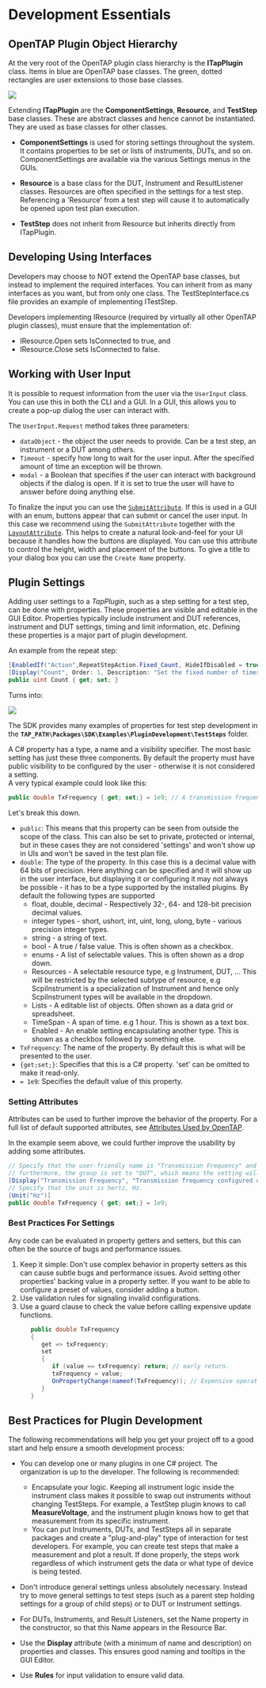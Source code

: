 Development Essentials
==================

## OpenTAP Plugin Object Hierarchy

At the very root of the OpenTAP plugin class hierarchy is the **ITapPlugin** class. Items in blue are OpenTAP base classes. The green, dotted rectangles are user extensions to those base classes.

 ![](./ObjectHierarchy.png)
 
 Extending **ITapPlugin** are the **ComponentSettings**, **Resource**, and **TestStep** base classes. These are abstract classes and hence cannot be instantiated. They are used as base classes for other classes.
 
-	**ComponentSettings** is used for storing settings throughout the system. It contains properties to be set or lists of instruments, DUTs, and so on. ComponentSettings are available via the various Settings menus in the GUIs.

-	**Resource** is a base class for the DUT, Instrument and ResultListener classes. Resources are often specified in the settings for a test step. Referencing a 'Resource' from a test step will cause it to automatically be opened upon test plan execution. 

-	**TestStep** does not inherit from Resource but inherits directly from ITapPlugin.

## Developing Using Interfaces

Developers may choose to NOT extend the OpenTAP base classes, but instead to implement the required interfaces. You can inherit from as many interfaces as you want, but from only one class. The TestStepInterface.cs file provides an example of implementing ITestStep.

Developers implementing IResource (required by virtually all other OpenTAP plugin classes), must ensure that the implementation of:

-	IResource.Open sets IsConnected to true, and 
-	IResource.Close sets IsConnected to false.

## Working with User Input

It is possible to request information from the user via the `UserInput` class. You can use this in both the CLI and a GUI. In a GUI, this allows you to create a pop-up dialog the user can interact with.

The `UserInput.Request` method takes three parameters:

- `dataObject` - the object the user needs to provide. Can be a test step, an instrument or a DUT among others.
- `Timeout` - specify how long to wait for the user input. After the specified amount of time an exception will be thrown.
- `modal` - a Boolean that specifies if the user can interact with background objects if the dialog is open. If it is set to true the user will have to answer before doing anything else.

To finalize the input you can use the [`SubmitAttribute`](../Attributes/Readme.md#submit-attribute). If this is used in a GUI with an enum, buttons appear that can submit or cancel the user input. In this case we recommend using the `SubmitAttribute` together with the [`LayoutAttribute`](../Attributes/Readme.md#layout-attribute). This helps to create a natural look-and-feel for your UI because it handles how the buttons are displayed. You can use this attribute to control the height, width and placement of the buttons. To give a title to your dialog box you can use the `Create Name` property.

## Plugin Settings

Adding user settings to a *TapPlugin*, such as a step setting for a test step, can be done with properties.
These properties are visible and editable in the GUI Editor. Properties typically include instrument and DUT references, instrument and DUT settings, timing and limit information, etc. Defining these properties is a major part of plugin development.

An example from the repeat step: 
```cs
[EnabledIf("Action",RepeatStepAction.Fixed_Count, HideIfDisabled = true)]
[Display("Count", Order: 1, Description: "Set the fixed number of times to repeat.")]
public uint Count { get; set; }
```
Turns into:

![](./Properties.png)

The SDK provides many examples of properties for test step development in the **`TAP_PATH\Packages\SDK\Examples\PluginDevelopment\TestSteps`** folder.

A C# property has a type, a name and a visibility specifier. The most basic setting has just these three components. By default the property must have public visibility to be configured by the user - otherwise it is not considered a setting.  
A very typical example could look like this:
```cs
public double TxFrequency { get; set;} = 1e9; // A transmission frequency of 1 GHz.  
```
Let's break this down.
 - `public`: This means that this property can be seen from outside the scope of the class. This can also be set to private, protected or internal, but in these cases they are not considered 'settings' and won't show up in UIs and won't be saved in the test plan file. 
 - `double`: The type of the property. In this case this is a decimal value with 64 bits of precision. Here anything can be specified and it will show up in the user interface, but displaying it or configuring it may not always be possible - it has to be a type supported by the installed plugins. By default the following types are supported
   - float, double, decimal - Respectively 32-, 64- and 128-bit precision decimal values.
   - integer types - short, ushort, int, uint, long, ulong, byte - various precision integer types.
   - string - a string of text.
   - bool - A true / false value. This is often shown as a checkbox.
   - enums - A list of selectable values. This is often shown as a drop down.
   - Resources - A selectable resource type, e.g Instrument, DUT, ... This will be restricted by the selected subtype of resource, e.g ScpiInstrument is a specialization of Instrument and hence only ScpiInstrument types will be available in the dropdown. 
   - Lists - A editable list of objects. Often shown as a data grid or spreadsheet.
   - TimeSpan - A span of time. e.g 1 hour. This is shown as a text box.
   - Enabled<T> - An enable setting encapsulating another type. This is shown as a checkbox followed by something else.
 - `TxFrequency`: The name of the property. By default this is what will be presented to the user.
 - `{get;set;}`: Specifies that this is a C# property. 'set' can be omitted to make it read-only.
 - `= 1e9`: Specifies the default value of this property. 

### Setting Attributes

Attributes can be used to further improve the behavior of the property. For a full list of default supported attributes, see [Attributes Used by OpenTAP](../Attributes/Readme.md#attributes-used-by-opentap).

In the example seem above, we could further improve the usability by adding some attributes.

```cs
// Specify that the user-friendly name is "Transmission Frequency" and provide a tooltip.
// furthermore, the group is set to "DUT", which means the setting will be added to a group called "DUT".
[Display("Transmission Frequency", "Transmission frequency configured on the DUT. This should be between 500MHz and 2GHz.", "DUT")]
// Specify that the unit is hertz, Hz.
[Unit("Hz")]
public double TxFrequency { get; set;} = 1e9;  
```

### Best Practices For Settings
Any code can be evaluated in property getters and setters, but this can often be the source of bugs and performance issues.

1. Keep it simple: Don't use complex behavior in property setters as this can cause subtle bugs and performance issues. Avoid setting other properties' backing value in a property setter. If you want to be able to configure a preset of values, consider adding a button.
2. Use validation rules for signaling invalid configurations.
3. Use a guard clause to check the value before calling expensive update functions.
   ```cs
      public double TxFrequency 
      { 
         get => txFrequency;
         set 
         {
            if (value == txFrequency) return; // early return.
            txFrequency = value;
            OnPropertyChange(nameof(TxFrequency)); // Expensive operation.
         }
      }
   ```

## Best Practices for Plugin Development

The following recommendations will help you get your project off to a good start and help ensure a smooth development process:

-	You can develop one or many plugins in one C# project. The organization is up to the developer. The following is recommended:
    -	Encapsulate your logic. Keeping all instrument logic inside the instrument class makes it possible to swap out instruments without changing TestSteps. For example, a TestStep plugin knows to call **MeasureVoltage**, and the instrument plugin knows how to get that measurement from its specific instrument.  
    -	You can put Instruments, DUTs, and TestSteps all in separate packages and create a "plug-and-play" type of interaction for test developers. For example, you can create test steps that make a measurement and plot a result. If done properly, the steps work regardless of which instrument gets the data or what type of device is being tested.

-	Don't introduce general settings unless absolutely necessary. Instead try to move general settings to test steps (such as a parent step holding settings for a group of child steps) or to DUT or Instrument settings.

-	For DUTs, Instruments, and Result Listeners, set the Name property in the constructor, so that this Name appears in the Resource Bar.

-	Use the **Display** attribute (with a minimum of name and description) on properties and classes. This ensures good naming and tooltips in the GUI Editor.

-	Use **Rules** for input validation to ensure valid data.

